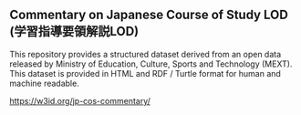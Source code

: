 ## Commentary on Japanese Course of Study LOD (学習指導要領解説LOD)

This repository provides a structured dataset derived from an open data released by Ministry of Education, Culture, Sports and Technology (MEXT). 
This dataset is provided in HTML and RDF / Turtle format for human and machine readable.

https://w3id.org/jp-cos-commentary/
